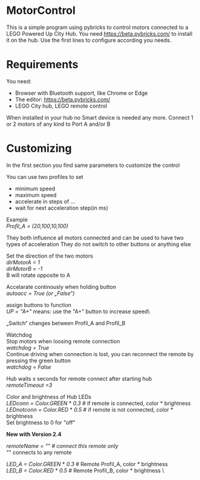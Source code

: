 # MotorControl

This is a simple program using pybricks to control motors connected to a LEGO Powered Up City Hub.
You need https://beta.pybricks.com/ to install it on the hub.
Use the first lines to configure according you needs.

# Requirements
You need:
* Browser with Bluetooth support, like Chrome or Edge
* The editor:  https://beta.pybricks.com/ 
* LEGO City hub, LEGO remote control

When installed in your hub no Smart device is needed any more.
Connect 1 or 2 motors of any kind to Port A and/or B

# Customizing
In the first section you find same parameters to customize the control

You can use two profiles to set 
* minimum speed
* maximum speed
* accelerate in steps of ...
* wait for next acceleration step(in ms)

Example\
*Profil_A = (20,100,10,100)*

They both influence all  motors connected and can be used to have two types of acceleration
They do not switch to other buttons or anything else

Set the direction of the two motors\
*dirMotorA = 1*        
*dirMotorB = -1* \
B will rotate opposite to A

Accelarate continously when holding button  
*autoacc = True     (or „False“)* 

assign buttons to function   
*UP = "A+"* means: use the "A+" button to increase speed\

„Switch“ changes between Profil_A and Profil_B

Watchdog\
Stop motors when loosing remote connection\
*watchdog = True* \
Continue driving when connection is lost, you can reconnect the remote by pressing the green button\
*watchdog = False*

Hub waits x seconds for remote connect after starting hub \
*remoteTimeout =3*

Color and brightness of Hub LEDs\
*LEDconn = Color.GREEN* * *0.3*           # if remote is connected, color * brightness \
*LEDnotconn = Color.RED* * *0.5*          # if remote is not connected, color * brightness \
Set brightness to 0 for "off"

**New with Version 2.4**

*remoteName = ""     # connect this remote only* \
"" connects to any remote

*LED_A = Color.GREEN* * *0.3*       # Remote Profil_A, color * brightness \
*LED_B = Color.RED* * *0.5*      # Remote Profil_B, color * brightness \
